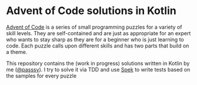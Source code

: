 # Advent of Code solutions in Kotlin

[Advent of Code](http://adventofcode.com/) is a series of small programming puzzles for a variety of skill levels. They are self-contained and are just as appropriate for an expert who wants to stay sharp as they are for a beginner who is just learning to code. Each puzzle calls upon different skills and has two parts that build on a theme.

This repository contains the (work in progress) solutions written in Kotlin by me ([@passsy](https://twitter.com/passsy)). I try to solve it via TDD and use [Spek](https://github.com/JetBrains/spek) to write tests based on the samples for every puzzle